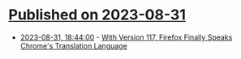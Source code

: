 # [Published on 2023-08-31](index.md)

* [2023-08-31, 18:44:00](https://tech.slashdot.org/story/23/08/31/1658259/with-version-117-firefox-finally-speaks-chromes-translation-language?utm_source=rss1.0mainlinkanon&utm_medium=feed) - [ With Version 117, Firefox Finally Speaks Chrome's Translation Language](https://tech.slashdot.org/story/23/08/31/1658259/with-version-117-firefox-finally-speaks-chromes-translation-language?utm_source=rss1.0mainlinkanon&utm_medium=feed)
